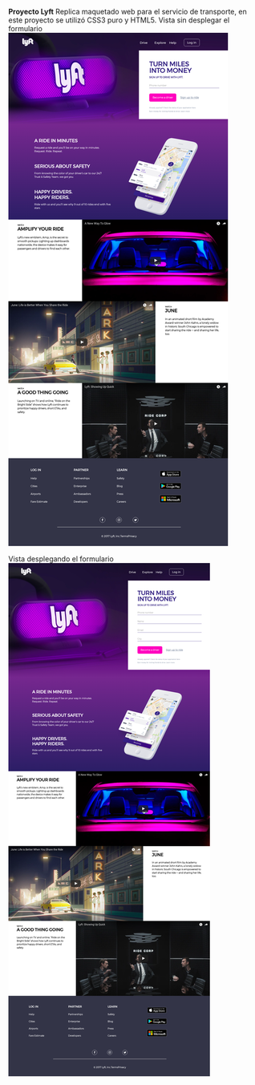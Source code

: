 **Proyecto Lyft**
Replica maquetado web para el servicio de transporte, en este proyecto se utilizó CSS3 puro y HTML5.
Vista sin desplegar el formulario
![Normal](https://github.com/CindyMendoza/Lyft/blob/master/assets/img/normal.png)

Vista desplegando el formulario
![extendido](https://github.com/CindyMendoza/Lyft/blob/master/assets/img/extendido.png)
